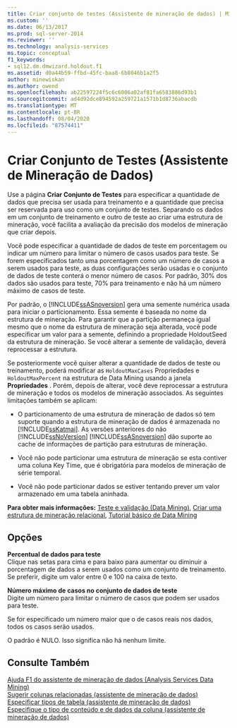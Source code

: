 ```yaml
---
title: Criar conjunto de testes (Assistente de mineração de dados) | Microsoft Docs
ms.custom: ''
ms.date: 06/13/2017
ms.prod: sql-server-2014
ms.reviewer: ''
ms.technology: analysis-services
ms.topic: conceptual
f1_keywords:
- sql12.dm.dmwizard.holdout.f1
ms.assetid: d0a44b59-ffbd-45fc-baa8-6b8046b1a2f5
author: minewiskan
ms.author: owend
ms.openlocfilehash: ab22597224f5c6c6006a02af81fa6583886d93b1
ms.sourcegitcommit: ad4d92dce894592a259721a1571b1d8736abacdb
ms.translationtype: MT
ms.contentlocale: pt-BR
ms.lasthandoff: 08/04/2020
ms.locfileid: "87574411"
---
```

# <a name="create-testing-set-data-mining-wizard"></a>Criar Conjunto de Testes (Assistente de Mineração de Dados)
  Use a página **Criar Conjunto de Testes** para especificar a quantidade de dados que precisa ser usada para treinamento e a quantidade que precisa ser reservada para uso como um conjunto de testes. Separando os dados em um conjunto de treinamento e outro de teste ao criar uma estrutura de mineração, você facilita a avaliação da precisão dos modelos de mineração que criar depois.  
  
 Você pode especificar a quantidade de dados de teste em porcentagem ou indicar um número para limitar o número de casos usados para teste. Se forem especificados tanto uma porcentagem como um número de casos a serem usados para teste, as duas configurações serão usadas e o conjunto de dados de teste conterá o menor número de casos. Por padrão, 30% dos dados são usados para teste, 70% para treinamento e não há um número máximo de casos de teste.  
  
 Por padrão, o [!INCLUDE[ssASnoversion](../includes/ssasnoversion-md.md)] gera uma semente numérica usada para iniciar o particionamento. Essa semente é baseada no nome da estrutura de mineração. Para garantir que a partição permaneça igual mesmo que o nome da estrutura de mineração seja alterada, você pode especificar um valor para a semente, definindo a propriedade HoldoutSeed da estrutura de mineração. Se você alterar a semente de validação, deverá reprocessar a estrutura.  
  
 Se posteriormente você quiser alterar a quantidade de dados de teste ou treinamento, poderá modificar as `HoldoutMaxCases` Propriedades e `HoldoutMaxPercent` na estrutura de Data Mining usando a janela **Propriedades** . Porém, depois de alterar, você deve reprocessar a estrutura de mineração e todos os modelos de mineração associados. As seguintes limitações também se aplicam:  
  
-   O particionamento de uma estrutura de mineração de dados só tem suporte quando a estrutura de mineração de dados é armazenada no [!INCLUDE[ssKatmai](../includes/sskatmai-md.md)]. As versões anteriores do não [!INCLUDE[ssNoVersion](../includes/ssnoversion-md.md)] [!INCLUDE[ssASnoversion](../includes/ssasnoversion-md.md)] dão suporte ao cache de informações de partição para estruturas de mineração.  
  
-   Você não pode particionar uma estrutura de mineração se esta contiver uma coluna Key Time, que é obrigatória para modelos de mineração de série temporal.  
  
-   Você não pode particionar dados se estiver tentando prever um valor armazenado em uma tabela aninhada.  
  
 **Para obter mais informações:** [Teste e validação &#40;Data Mining&#41;](data-mining/testing-and-validation-data-mining.md), [Criar uma estrutura de mineração relacional](data-mining/create-a-relational-mining-structure.md), [Tutorial básico de Data Mining](../../2014/tutorials/basic-data-mining-tutorial.md)  
  
## <a name="options"></a>Opções  
 **Percentual de dados para teste**  
 Clique nas setas para cima e para baixo para aumentar ou diminuir a porcentagem de dados a serem usados como um conjunto de treinamento. Se preferir, digite um valor entre 0 e 100 na caixa de texto.  
  
 **Número máximo de casos no conjunto de dados de teste**  
 Digite um número para limitar o número de casos que podem ser usados para teste.  
  
 Se for especificado um número maior que o de casos reais nos dados, todos os casos serão usados.  
  
 O padrão é NULO. Isso significa não há nenhum limite.  
  
## <a name="see-also"></a>Consulte Também  
 [Ajuda F1 do assistente de mineração de dados &#40;Analysis Services Data Mining&#41;](data-mining-wizard-f1-help-analysis-services-data-mining.md)   
 [Sugerir colunas relacionadas &#40;assistente de mineração de dados&#41;](suggest-related-columns-data-mining-wizard.md)   
 [Especificar tipos de tabela &#40;assistente de mineração de dados&#41;](specify-table-types-data-mining-wizard.md)   
 [Especifique o tipo de conteúdo e de dados da coluna &#40;assistente de mineração de dados&#41;](specify-the-column-s-content-and-data-type-data-mining-wizard.md)  
  
  

